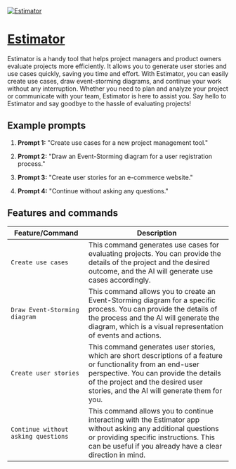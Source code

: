 [![Estimator](https://files.oaiusercontent.com/file-frsZ30ABlbFqy8VUJ9Xmj77r?se=2123-10-16T09%3A49%3A19Z&sp=r&sv=2021-08-06&sr=b&rscc=max-age%3D31536000%2C%20immutable&rscd=attachment%3B%20filename%3D4734b343-5ff7-4815-a118-88e34c1d34a1.png&sig=KH5E0vnBZW/n0IWE2046qY48W2IbBcZTll4YFSYsu%2BM%3D)](https://chat.openai.com/g/g-hJh9ezLVr-estimator)

# [Estimator](https://chat.openai.com/g/g-hJh9ezLVr-estimator)

Estimator is a handy tool that helps project managers and product owners evaluate projects more efficiently. It allows you to generate user stories and use cases quickly, saving you time and effort. With Estimator, you can easily create use cases, draw event-storming diagrams, and continue your work without any interruption. Whether you need to plan and analyze your project or communicate with your team, Estimator is here to assist you. Say hello to Estimator and say goodbye to the hassle of evaluating projects!

## Example prompts

1. **Prompt 1:** "Create use cases for a new project management tool."

2. **Prompt 2:** "Draw an Event-Storming diagram for a user registration process."

3. **Prompt 3:** "Create user stories for an e-commerce website."

4. **Prompt 4:** "Continue without asking any questions."

## Features and commands

| Feature/Command | Description |
| --- | --- |
| `Create use cases` | This command generates use cases for evaluating projects. You can provide the details of the project and the desired outcome, and the AI will generate use cases accordingly. |
| `Draw Event-Storming diagram` | This command allows you to create an Event-Storming diagram for a specific process. You can provide the details of the process and the AI will generate the diagram, which is a visual representation of events and actions. |
| `Create user stories` | This command generates user stories, which are short descriptions of a feature or functionality from an end-user perspective. You can provide the details of the project and the desired user stories, and the AI will generate them for you. |
| `Continue without asking questions` | This command allows you to continue interacting with the Estimator app without asking any additional questions or providing specific instructions. This can be useful if you already have a clear direction in mind. |